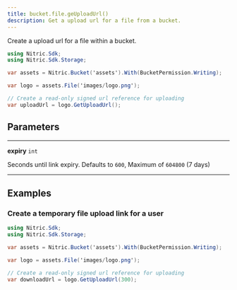```yaml
---
title: bucket.file.geUploadUrl()
description: Get a upload url for a file from a bucket.
---
```


Create a upload url for a file within a bucket.

```C#
using Nitric.Sdk;
using Nitric.Sdk.Storage;

var assets = Nitric.Bucket('assets').With(BucketPermission.Writing);

var logo = assets.File('images/logo.png');

// Create a read-only signed url reference for uploading
var uploadUrl = logo.GetUploadUrl();
```

## Parameters

---

**expiry** `int`

Seconds until link expiry. Defaults to `600`, Maximum of `604800` (7 days)

---

## Examples

### Create a temporary file upload link for a user

```C#
using Nitric.Sdk;
using Nitric.Sdk.Storage;

var assets = Nitric.Bucket('assets').With(BucketPermission.Writing);

var logo = assets.File('images/logo.png');

// Create a read-only signed url reference for uploading
var downloadUrl = logo.GetUploadUrl(300);
```

